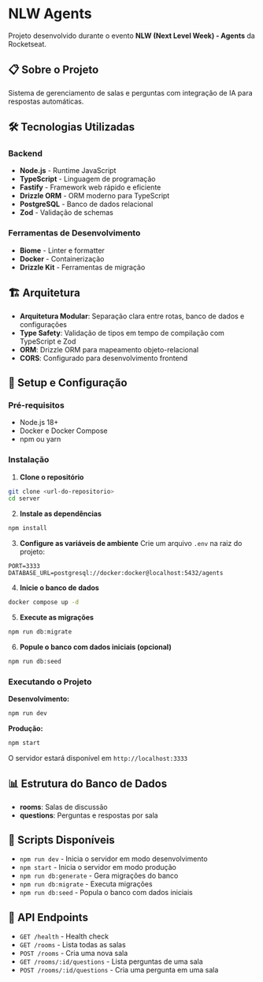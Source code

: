 # NLW Agents

Projeto desenvolvido durante o evento **NLW (Next Level Week) - Agents** da Rocketseat.

## 📋 Sobre o Projeto

Sistema de gerenciamento de salas e perguntas com integração de IA para respostas automáticas.

## 🛠️ Tecnologias Utilizadas

### Backend
- **Node.js** - Runtime JavaScript
- **TypeScript** - Linguagem de programação
- **Fastify** - Framework web rápido e eficiente
- **Drizzle ORM** - ORM moderno para TypeScript
- **PostgreSQL** - Banco de dados relacional
- **Zod** - Validação de schemas

### Ferramentas de Desenvolvimento
- **Biome** - Linter e formatter
- **Docker** - Containerização
- **Drizzle Kit** - Ferramentas de migração

## 🏗️ Arquitetura

- **Arquitetura Modular**: Separação clara entre rotas, banco de dados e configurações
- **Type Safety**: Validação de tipos em tempo de compilação com TypeScript e Zod
- **ORM**: Drizzle ORM para mapeamento objeto-relacional
- **CORS**: Configurado para desenvolvimento frontend

## 🚀 Setup e Configuração

### Pré-requisitos
- Node.js 18+
- Docker e Docker Compose
- npm ou yarn

### Instalação

1. **Clone o repositório**
```bash
git clone <url-do-repositorio>
cd server
```

2. **Instale as dependências**
```bash
npm install
```

3. **Configure as variáveis de ambiente**
Crie um arquivo `.env` na raiz do projeto:
```env
PORT=3333
DATABASE_URL=postgresql://docker:docker@localhost:5432/agents
```

4. **Inicie o banco de dados**
```bash
docker compose up -d
```

5. **Execute as migrações**
```bash
npm run db:migrate
```

6. **Popule o banco com dados iniciais (opcional)**
```bash
npm run db:seed
```

### Executando o Projeto

**Desenvolvimento:**
```bash
npm run dev
```

**Produção:**
```bash
npm start
```

O servidor estará disponível em `http://localhost:3333`

## 📊 Estrutura do Banco de Dados

- **rooms**: Salas de discussão
- **questions**: Perguntas e respostas por sala

## 🔧 Scripts Disponíveis

- `npm run dev` - Inicia o servidor em modo desenvolvimento
- `npm start` - Inicia o servidor em modo produção
- `npm run db:generate` - Gera migrações do banco
- `npm run db:migrate` - Executa migrações
- `npm run db:seed` - Popula o banco com dados iniciais

## 📝 API Endpoints

- `GET /health` - Health check
- `GET /rooms` - Lista todas as salas
- `POST /rooms` - Cria uma nova sala
- `GET /rooms/:id/questions` - Lista perguntas de uma sala
- `POST /rooms/:id/questions` - Cria uma pergunta em uma sala
